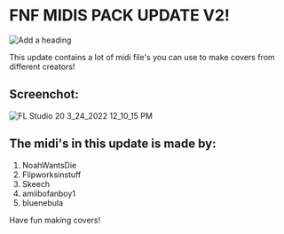 # FNF MIDIS PACK UPDATE V2!

![Add a heading](https://user-images.githubusercontent.com/93661920/159846968-efa4cdbe-0284-4fc7-bd6f-6e06b903ac67.png)

This update contains a lot of midi file's you can use to make covers from different creators!

## Screenchot:
![FL Studio 20 3_24_2022 12_10_15 PM](https://user-images.githubusercontent.com/93661920/159847231-f6de2b83-952b-48cb-80e5-4b3fdf71a46f.png)


## The midi's in this update is made by:

1. NoahWantsDie
2. Flipworksinstuff
3. Skeech
4. amiibofanboy1
5. bluenebula

Have fun making covers!
